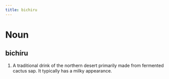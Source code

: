 ```yaml
---
title: bichiru
---
```


Noun
================================

bichíru
----------------

1. A traditional drink of the northern desert primarily made from fermented cactus sap. It typically has a milky appearance.
